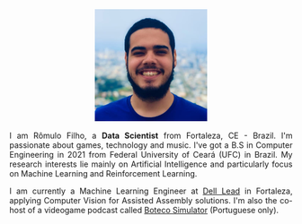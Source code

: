 <div style="text-align: center"> 

<img src="images/me.jpg?raw=true" alt="Photo" width="200" style="text-align: center"/>

</div>

<div style="text-align: justify"> 

<p>I am Rômulo Filho, a <b>Data Scientist</b> from Fortaleza, CE - Brazil. I'm passionate about games, technology and music. I've got a B.S in Computer Engineering in 2021 from Federal University of Ceará (UFC) in Brazil. My research interests lie mainly on Artificial Intelligence and particularly focus on Machine Learning and Reinforcement Learning.</p>

<p>I am currently a Machine Learning Engineer at <a href="http://leadfortaleza.com.br">Dell Lead</a> in Fortaleza, applying Computer Vision for Assisted Assembly solutions. I'm also the co-host of a videogame podcast called <a href="http://anchor.fm/botecosimulator">Boteco Simulator</a> (Portuguese only).</p>

</div>

